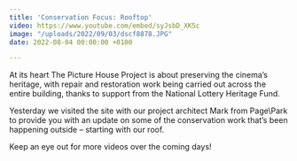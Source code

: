 ```yaml
---
title: 'Conservation Focus: Rooftop'
video: https://www.youtube.com/embed/syJsbD_XK5c
image: "/uploads/2022/09/03/dscf8878.JPG"
date: 2022-08-04 00:00:00 +0100

---
```

At its heart The Picture House Project is about preserving the cinema’s heritage, with repair and restoration work being carried out across the entire building, thanks to support from the National Lottery Heritage Fund.  
  
Yesterday we visited the site with our project architect Mark from Page\\Park to provide you with an update on some of the conservation work that’s been happening outside – starting with our roof.  
  
Keep an eye out for more videos over the coming days!